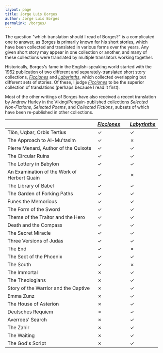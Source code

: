 ```yaml
---
layout: page
title: Jorge Luis Borges
author: Jorge Luis Borges
permalink: /borges/
---
```


The question "which translation should I read of Borges?" is a complicated one to answer, as Borges is primarily known for his short stories, which have been collected and translated in various forms over the years. Any given short story may appear in one collection or another, and many of these collections were translated by multiple translators working together.

Historically, Borges's fame in the English-speaking world started with the 1962 publication of two different and separately-translated short story collections, [_Ficciones_](ficciones) and [_Labyrinths_](labyrinths), which collected overlapping but different sets of stories. Of these, I judge [_Ficciones_](ficciones) to be the superior collection of translations (perhaps because I read it first). 

Most of the other writings of Borges have also received a recent translation by Andrew Hurley in the Viking/Penguin-published collections _Selected Non-Fictions_, _Selected Poems_, and _Collected Fictions_, subsets of which have been re-published in other collections.

|                                             | [_Ficciones_](ficciones) | | [_Labyrinths_](labyrinths) |
|---------------------------------------------|-----------|-|------------|
| Tlön, Uqbar, Orbis Tertius                  | ✓         | | ✓          |
| The Approach to Al-Mu'tasim                 | ✓         | | ✗          |
| Pierre Menard, Author of the Quixote        | ✓         | | ✓          |
| The Circular Ruins                          | ✓         | | ✓          |
| The Lottery in Babylon                      | ✓         | | ✓          |
| An Examination of the Work of Herbert Quain | ✓         | | ✗          |
| The Library of Babel                        | ✓         | | ✓          |
| The Garden of Forking Paths                 | ✓         | | ✓          |
| Funes the Memorious                         | ✓         | | ✓          |
| The Form of the Sword                       | ✓         | | ✓          |
| Theme of the Traitor and the Hero           | ✓         | | ✓          |
| Death and the Compass                       | ✓         | | ✓          |
| The Secret Miracle                          | ✓         | | ✓          |
| Three Versions of Judas                     | ✓         | | ✓          |
| The End                                     | ✓         | | ✗          |
| The Sect of the Phoenix                     | ✓         | | ✓          |
| The South                                   | ✓         | | ✗          |
| The Immortal                                | ✗         | | ✓          |
| The Theologians                             | ✗         | | ✓          |
| Story of the Warrior and the Captive        | ✗         | | ✓          |
| Emma Zunz                                   | ✗         | | ✓          |
| The House of Asterion                       | ✗         | | ✓          |
| Deutsches Requiem                           | ✗         | | ✓          |
| Averroes' Search                            | ✗         | | ✓          |
| The Zahir                                   | ✗         | | ✓          |
| The Waiting                                 | ✗         | | ✓          |
| The God's Script                            | ✗         | | ✓          |


